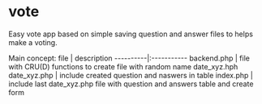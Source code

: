 # vote
Easy vote app based on simple saving question and answer files to helps make a voting.

Main concept:
file      | description
----------|:-----------
backend.php | file with CRU(D) functions to create file with random name date_xyz.hph
date_xyz.php   | include created question and naswers in table
index.php | include last date_xyz.php file with question and answers table and create form
